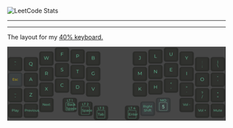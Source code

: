 ![LeetCode Stats](https://leetcard.jacoblin.cool/leandwo?theme=unicorn&font=Noto%20Sans&ext=heatmap)

---

<!-- [![roadmap.sh](https://roadmap.sh/card/wide/673faf855434bf319a1b7cc3?variant=dark)](https://roadmap.sh) -->

---

The layout for my [40% keyboard.](https://github.com/foostan/corneliuskbd)

![Cornelius Layout](cornelius.png)
